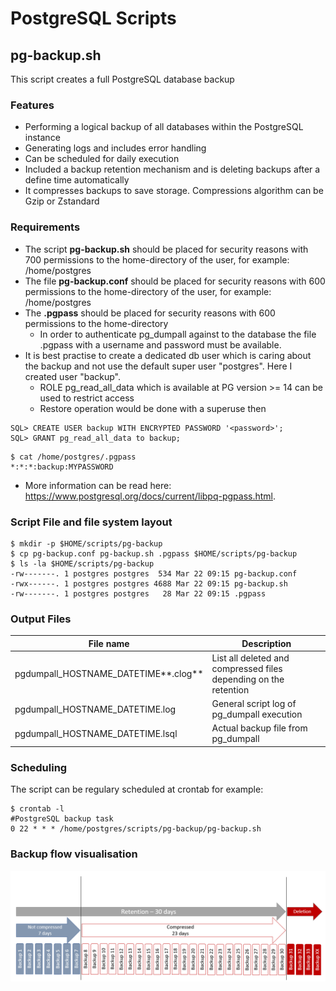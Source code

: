 # PostgreSQL Scripts

## pg-backup.sh
This script creates a full PostgreSQL database backup

### Features
- Performing a logical backup of all databases within the PostgreSQL instance
- Generating logs and includes error handling
- Can be scheduled for daily execution
- Included a backup retention mechanism and is deleting backups after a define time automatically
- It compresses backups to save storage. Compressions algorithm can be Gzip or Zstandard

### Requirements
- The script **pg-backup.sh** should be placed for security reasons with 700 permissions to the home-directory of the user, for example: /home/postgres
- The file **pg-backup.conf** should be placed for security reasons with 600 permissions to the home-directory of the user, for example: /home/postgres
- The **.pgpass** should be placed for security reasons with 600 permissions to the home-directory
   - In order to authenticate pg_dumpall against to the database the file .pgpass with a username and password must be available.
- It is best practise to create a dedicated db user which is caring about the backup and not use the default super user "postgres". Here I created user "backup".
  - ROLE pg_read_all_data which is available at PG version >= 14 can be used to restrict access
  - Restore operation would be done with a superuse then
```
SQL> CREATE USER backup WITH ENCRYPTED PASSWORD '<password>'; 
SQL> GRANT pg_read_all_data to backup;
```
```
$ cat /home/postgres/.pgpass
*:*:*:backup:MYPASSWORD
```
- More information can be read here: https://www.postgresql.org/docs/current/libpq-pgpass.html.

### Script File and file system layout
```
$ mkdir -p $HOME/scripts/pg-backup
$ cp pg-backup.conf pg-backup.sh .pgpass $HOME/scripts/pg-backup
$ ls -la $HOME/scripts/pg-backup
-rw-------. 1 postgres postgres  534 Mar 22 09:15 pg-backup.conf
-rwx------. 1 postgres postgres 4688 Mar 22 09:15 pg-backup.sh
-rw-------. 1 postgres postgres   28 Mar 22 09:15 .pgpass
```
### Output Files
| File name  | Description |
| ------------- | ------------- |
| pgdumpall_HOSTNAME_DATETIME**.clog**  | List all deleted and compressed files depending on the retention  |
| pgdumpall_HOSTNAME_DATETIME.log  |  General script log of pg_dumpall execution  |
| pgdumpall_HOSTNAME_DATETIME.lsql  | Actual backup file from pg_dumpall  |

### Scheduling
The script can be regulary scheduled at crontab for example:
```
$ crontab -l
#PostgreSQL backup task
0 22 * * * /home/postgres/scripts/pg-backup/pg-backup.sh
```
### Backup flow visualisation
![GitHub Image](pg-backup-process-flow.png)
